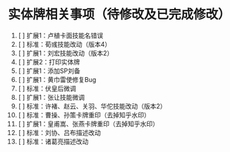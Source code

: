 # 实体牌相关事项（待修改及已完成修改）

1. [ ] 扩展1：卢植卡面技能名错误
2. [ ] 标准：荀彧技能改动（版本4）
3. [ ] 扩展1：刘宏技能改动（版本2）
4. [ ] 扩展2：打印实体牌
5. [ ] 扩展1：添加SP刘备
6. [ ] 扩展1：黄巾雷使修复Bug
7. [ ] 标准：伏皇后微调
8. [ ] 扩展1：张让技能微调
9. [ ] 标准：许褚、赵云、关羽、华佗技能改动（版本2）
10. [ ] 标准：曹操、孙策卡牌重印（去掉知乎水印）
11. [ ] 扩展1：皇甫嵩、张燕卡牌重印（去掉知乎水印）
12. [ ] 标准：刘协、吕布描述改动
13. [ ] 标准：诸葛亮描述改动
